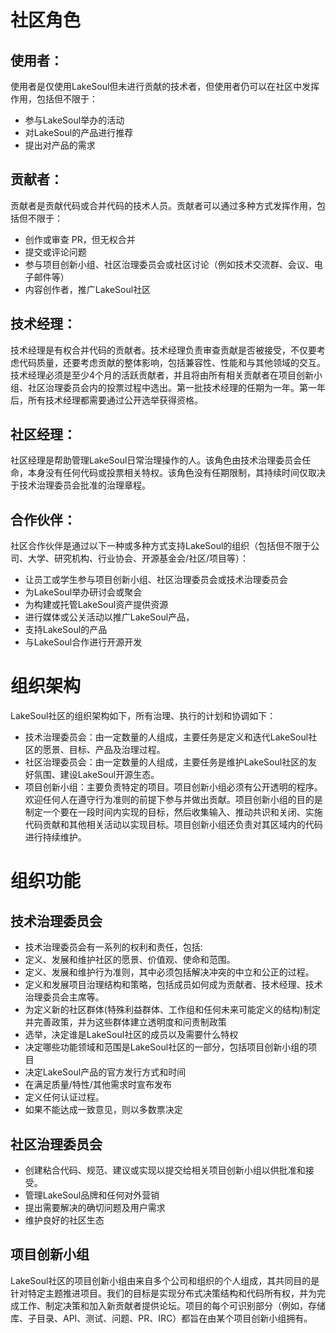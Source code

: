 # 社区角色
## 使用者：
使用者是仅使用LakeSoul但未进行贡献的技术者，但使用者仍可以在社区中发挥作用，包括但不限于：
- 参与LakeSoul举办的活动
- 对LakeSoul的产品进行推荐
- 提出对产品的需求
## 贡献者：
贡献者是贡献代码或合并代码的技术人员。贡献者可以通过多种方式发挥作用，包括但不限于：
- 创作或审查 PR，但无权合并
- 提交或评论问题
- 参与项目创新小组、社区治理委员会或社区讨论（例如技术交流群、会议、电子邮件等）
- 内容创作者，推广LakeSoul社区
## 技术经理：
技术经理是有权合并代码的贡献者。技术经理负责审查贡献是否被接受，不仅要考虑代码质量，还要考虑贡献的整体影响，包括兼容性、性能和与其他领域的交互。技术经理必须是至少4个月的活跃贡献者，并且将由所有相关贡献者在项目创新小组、社区治理委员会内的投票过程中选出。第一批技术经理的任期为一年。第一年后，所有技术经理都需要通过公开选举获得资格。
## 社区经理：
社区经理是帮助管理LakeSoul日常治理操作的人。该角色由技术治理委员会任命，本身没有任何代码或投票相关特权。该角色没有任期限制，其持续时间仅取决于技术治理委员会批准的治理章程。
## 合作伙伴：
社区合作伙伴是通过以下一种或多种方式支持LakeSoul的组织（包括但不限于公司、大学、研究机构、行业协会、开源基金会/社区/项目等）：
- 让员工或学生参与项目创新小组、社区治理委员会或技术治理委员会
- 为LakeSoul举办研讨会或聚会
- 为构建或托管LakeSoul资产提供资源
-  进行媒体或公关活动以推广LakeSoul产品，
- 支持LakeSoul的产品
- 与LakeSoul合作进行开源开发
# 组织架构
LakeSoul社区的组织架构如下，所有治理、执行的计划和协调如下：
- 技术治理委员会：由一定数量的人组成，主要任务是定义和迭代LakeSoul社区的愿景、目标、产品及治理过程。
- 社区治理委员会：由一定数量的人组成，主要任务是维护LakeSoul社区的友好氛围、建设LakeSoul开源生态。
- 项目创新小组：主要负责特定的项目。项目创新小组必须有公开透明的程序。欢迎任何人在遵守行为准则的前提下参与并做出贡献。项目创新小组的目的是制定一个要在一段时间内实现的目标，然后收集输入、推动共识和关闭、实施代码贡献和其他相关活动以实现目标。项目创新小组还负责对其区域内的代码进行持续维护。
# 组织功能
## 技术治理委员会
- 技术治理委员会有一系列的权利和责任，包括:
- 定义、发展和维护社区的愿景、价值观、使命和范围。
- 定义、发展和维护行为准则，其中必须包括解决冲突的中立和公正的过程。
- 定义和发展项目治理结构和策略，包括成员如何成为贡献者、技术经理、技术治理委员会主席等。
- 为定义新的社区群体(特殊利益群体、工作组和任何未来可能定义的结构)制定并完善政策，并为这些群体建立透明度和问责制政策
- 选举，决定谁是LakeSoul社区的成员以及需要什么特权
- 决定哪些功能领域和范围是LakeSoul社区的一部分，包括项目创新小组的项目
- 决定LakeSoul产品的官方发行方式和时间
- 在满足质量/特性/其他需求时宣布发布
- 定义任何认证过程。
- 如果不能达成一致意见，则以多数票决定
## 社区治理委员会
- 创建粘合代码、规范、建议或实现以提交给相关项目创新小组以供批准和接受。
- 管理LakeSoul品牌和任何对外营销 
- 提出需要解决的确切问题及用户需求
- 维护良好的社区生态
## 项目创新小组
LakeSoul社区的项目创新小组由来自多个公司和组织的个人组成，其共同目的是针对特定主题推进项目。我们的目标是实现分布式决策结构和代码所有权，并为完成工作、制定决策和加入新贡献者提供论坛。项目的每个可识别部分（例如，存储库、子目录、API、测试、问题、PR、IRC）都旨在由某个项目创新小组拥有。
